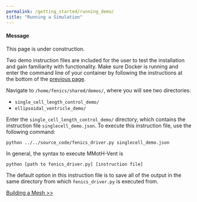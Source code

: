 ```yaml
---
permalink: /getting_started/running_demo/
title: "Running a Simulation"
---
```


<div class="notice--info">
  <h4>Message</h4>
  <p>This page is under  construction.</p>
</div>

Two demo instruction files are included for the user to test the installation and gain familiarity with functionality. Make sure Docker is running and enter the command line of your container by following the instructions at the bottom of the [previous page](/MMotH-Vent/getting_started/installation/#enter-container-command-line).

Navigate to ```/home/fenics/shared/demos/```, where you will see two directories:  
* ```single_cell_length_control_demo/```
* ```ellipsoidal_ventricle_demo/```

Enter the ```single_cell_length_control_demo/``` directory, which contains the instruction file ```singlecell_demo.json```. To execute this instruction file, use the following command:  

```
python ../../source_code/fenics_driver.py singlecell_demo.json
```

In general, the syntax to execute MMotH-Vent is
```
python [path to fenics_driver.py] [instruction file]
```

The default option in this instruction file is to save all of the output in the same directory from which ```fenics_driver.py``` is executed from.


<a href="/MMotH-Vent/getting_started/mesh_generation_readme/" class="btn btn--primary">Building a Mesh >></a>
